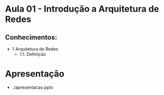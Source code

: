 # Aula 01 -  Introdução a Arquitetura de Redes
## Conhecimentos:
- 1 Arquitetura de Redes
	- 1.1. Definição

# Apresentação
- ./apresentacao.pptx
